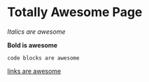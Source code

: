 # Totally Awesome Page

*Italics are awesome*

**Bold is awesome**

`code blocks are awesome`

[links are awesome](https://www.google.com/url?sa=i&rct=j&q=&esrc=s&source=images&cd=&cad=rja&uact=8&ved=0ahUKEwiAovux8uzOAhUlS2MKHfhBDW4QjRwIBw&url=http%3A%2F%2Fwww.sportingnews.com%2Fnfl%2Fnews%2Fcam-newton-panthers-seahawks-criticism-fan-letter-kiro-7%2Fke51ph6qt6p21nboj7s5sqn8r&psig=AFQjCNFncD_2XwduBjGTPaqWsO7Sp_mCjw&ust=1472775491072114) 



